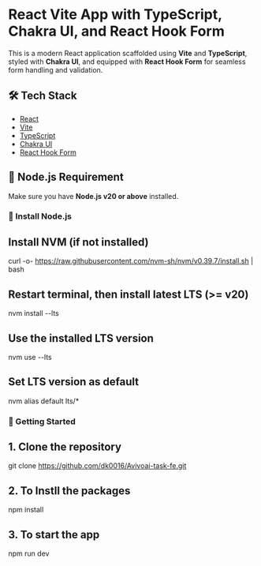 # React Vite App with TypeScript, Chakra UI, and React Hook Form

This is a modern React application scaffolded using **Vite** and **TypeScript**, styled with **Chakra UI**, and equipped with **React Hook Form** for seamless form handling and validation.

## 🛠️ Tech Stack

- [React](https://reactjs.org/)
- [Vite](https://vitejs.dev/)
- [TypeScript](https://www.typescriptlang.org/)
- [Chakra UI](https://chakra-ui.com/)
- [React Hook Form](https://react-hook-form.com/)

## 🧱 Node.js Requirement

Make sure you have **Node.js v20 or above** installed.

### 🔧 Install Node.js

## Install NVM (if not installed)

curl -o- https://raw.githubusercontent.com/nvm-sh/nvm/v0.39.7/install.sh | bash

## Restart terminal, then install latest LTS (>= v20)

nvm install --lts

## Use the installed LTS version

nvm use --lts

## Set LTS version as default

nvm alias default lts/\*

### 🚀 Getting Started

## 1. Clone the repository

git clone https://github.com/dk0016/Avivoai-task-fe.git

## 2. To Instll the packages

npm install

## 3. To start the app

npm run dev
